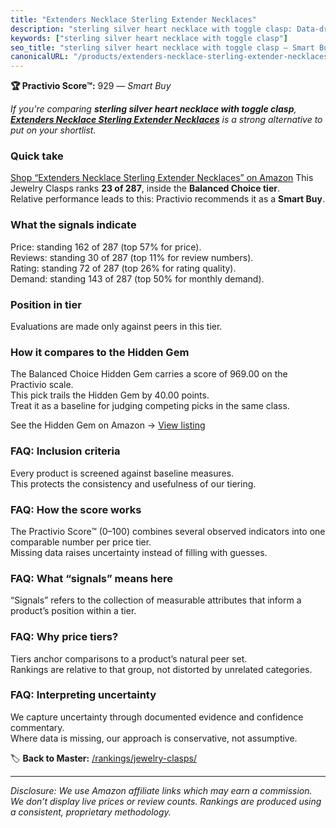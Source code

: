 ```yaml
---
title: "Extenders Necklace Sterling Extender Necklaces"
description: "sterling silver heart necklace with toggle clasp: Data-driven within Balanced Choice ranking using the Practivio Score™. Positioned by quality, value, demand,…"
keywords: ["sterling silver heart necklace with toggle clasp"]
seo_title: "sterling silver heart necklace with toggle clasp — Smart Buy Balanced Choice (2025)"
canonicalURL: "/products/extenders-necklace-sterling-extender-necklaces-B09FT2J3GV/"
---
```


**🏆 Practivio Score™:** 929 — _Smart Buy_


*If you're comparing **sterling silver heart necklace with toggle clasp**, **[Extenders Necklace Sterling Extender Necklaces](https://www.amazon.com/dp/B09FT2J3GV?tag=practivio-20)** is a strong alternative to put on your shortlist.*
### Quick take
[Shop “Extenders Necklace Sterling Extender Necklaces” on Amazon](https://www.amazon.com/dp/B09FT2J3GV?tag=practivio-20)
This Jewelry Clasps ranks **23 of 287**, inside the **Balanced Choice tier**.  
Relative performance leads to this: Practivio recommends it as a **Smart Buy**.

### What the signals indicate
Price: standing 162 of 287 (top 57% for price).  
Reviews: standing 30 of 287 (top 11% for review numbers).  
Rating: standing 72 of 287 (top 26% for rating quality).  
Demand: standing 143 of 287 (top 50% for monthly demand).

### Position in tier
Evaluations are made only against peers in this tier.

### How it compares to the Hidden Gem
The Balanced Choice Hidden Gem carries a score of 969.00 on the Practivio scale.  
This pick trails the Hidden Gem by 40.00 points.  
Treat it as a baseline for judging competing picks in the same class.  

See the Hidden Gem on Amazon → [View listing](https://www.amazon.com/dp/B07DMMBY85?tag=practivio-20)

### FAQ: Inclusion criteria
Every product is screened against baseline measures.  
This protects the consistency and usefulness of our tiering.

### FAQ: How the score works
The Practivio Score™ (0–100) combines several observed indicators into one comparable number per price tier.  
Missing data raises uncertainty instead of filling with guesses.

### FAQ: What “signals” means here
“Signals” refers to the collection of measurable attributes that inform a product’s position within a tier.

### FAQ: Why price tiers?
Tiers anchor comparisons to a product’s natural peer set.  
Rankings are relative to that group, not distorted by unrelated categories.

### FAQ: Interpreting uncertainty
We capture uncertainty through documented evidence and confidence commentary.  
Where data is missing, our approach is conservative, not assumptive.


🏷️ **Back to Master:** [/rankings/jewelry-clasps/](/rankings/jewelry-clasps/)

---
_Disclosure: We use Amazon affiliate links which may earn a commission. We don’t display live prices or review counts. Rankings are produced using a consistent, proprietary methodology._
